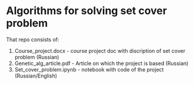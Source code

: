 # Algorithms for solving set cover problem
That repo consists of:
1. Course_project.docx - course project doc with discription of set cover problem (Russian)
2. Genetic_alg_article.pdf - Article on which the project is based (Russian)
3. Set_cover_problem.ipynb - notebook with code of the project (Russian/English)
